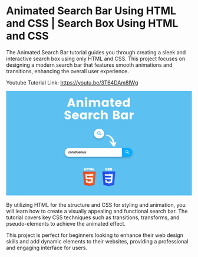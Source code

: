 # Animated Search Bar Using HTML and CSS | Search Box Using HTML and CSS

The Animated Search Bar tutorial guides you through creating a sleek and interactive search box using only HTML and CSS. This project focuses on designing a modern search bar that features smooth animations and transitions, enhancing the overall user experience.

Youtube Tutorial Link: https://youtu.be/3T64DAm8IWg

![Animated Search Bar](SearchBar.png)

By utilizing HTML for the structure and CSS for styling and animation, you will learn how to create a visually appealing and functional search bar. The tutorial covers key CSS techniques such as transitions, transforms, and pseudo-elements to achieve the animated effect.

This project is perfect for beginners looking to enhance their web design skills and add dynamic elements to their websites, providing a professional and engaging interface for users.
